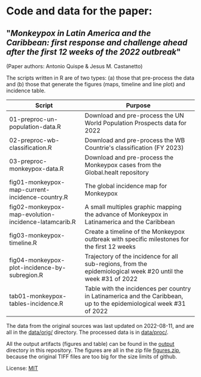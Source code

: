 # Code and data for the paper: 
## "*Monkeypox in Latin America and the Caribbean: first response and challenge ahead after the first 12 weeks of the 2022 outbreak*"

(Paper authors: Antonio Quispe & Jesus M. Castanetto)

The scripts written in R are of two types: (a) those that pre-process the data and (b) those that generate the figures (maps, timeline and line plot) and incidence table.

| Script | Purpose |
| ------ | ------- |
| 01-preproc-un-population-data.R | Download and pre-process the UN World Population Prospects data for 2022 |
| 02-preproc-wb-classification.R | Download and pre-process the WB Countrie's classification (FY 2023)  |
| 03-preproc-monkeypox-data.R | Download and pre-process the Monkeypox cases from the Global.healt repository  |
| fig01-monkeypox-map-current-incidence-country.R | The global incidence map for Monkeypox  |
| fig02-monkeypox-map-evolution-incidence-latamcarib.R | A small multiples graphic mapping the advance of Monkeypox in Latinamerica and the Caribbean |
| fig03-monkeypox-timeline.R | Create a timeline of the Monkeypox outbreak with specific milestones for the first 12 weeks  |
| fig04-monkeypox-plot-incidence-by-subregion.R | Trajectory of the incidence for all sub-regions, from the epidemiological week #20 until the week #31 of 2022  |
| tab01-monkeypox-tables-incidence.R | Table with the incidences per country in Latinamerica and the Caribbean, up to the epidemiological week #31 of 2022 |

The data from the original sources was last updated on 2022-08-11, and are all in the [data/orig/](data/orig/) directory. The processed data is in [data/proc/](data/proc/).

All the output artifacts (figures and table) can be found in the [output](output/) directory in this repository. The figures are all in the zip file [figures.zip](output/figures.zip), because the original TIFF files are too big for the size limits of github.

License: [MIT](LICENSE)

